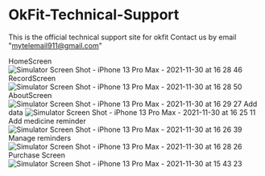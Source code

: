 # OkFit-Technical-Support
This is the official technical support site for okfit
Contact us by email "mytelemail911@gmail.com"

HomeScreen
![Simulator Screen Shot - iPhone 13 Pro Max - 2021-11-30 at 16 28 46](https://user-images.githubusercontent.com/56909490/144012417-1db0c1bf-1c7f-43c5-a2cf-cc3b7925c635.png)
RecordScreen
![Simulator Screen Shot - iPhone 13 Pro Max - 2021-11-30 at 16 28 50](https://user-images.githubusercontent.com/56909490/144012457-2d197937-a378-400e-abc4-80315aa7ede2.png)
AboutScreen
![Simulator Screen Shot - iPhone 13 Pro Max - 2021-11-30 at 16 29 27](https://user-images.githubusercontent.com/56909490/144012525-73fb8fe9-d4e6-4bce-a5e2-62adc83c0e5e.png)
Add data
![Simulator Screen Shot - iPhone 13 Pro Max - 2021-11-30 at 16 25 11](https://user-images.githubusercontent.com/56909490/144012738-c8f4e758-adf3-42cd-b0c3-fa56c6ef69ae.png)
Add medicine reminder
![Simulator Screen Shot - iPhone 13 Pro Max - 2021-11-30 at 16 26 39](https://user-images.githubusercontent.com/56909490/144012793-530272ca-b7a4-4eaa-87b0-55acdc1e164d.png)
Manage reminders
![Simulator Screen Shot - iPhone 13 Pro Max - 2021-11-30 at 16 28 26](https://user-images.githubusercontent.com/56909490/144012857-18852d39-c360-4ed3-af3e-a1c733f70704.png)
Purchase Screen
![Simulator Screen Shot - iPhone 13 Pro Max - 2021-11-30 at 15 43 23](https://user-images.githubusercontent.com/56909490/144012908-d0c86d25-deb0-4f68-b249-e383551f9183.png)
